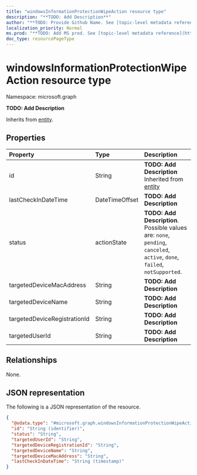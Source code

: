```yaml
---
title: "windowsInformationProtectionWipeAction resource type"
description: "**TODO: Add Description**"
author: "**TODO: Provide Github Name. See [topic-level metadata reference](https://msgo.azurewebsites.net/add/document/guidelines/metadata.html#topic-level-metadata)**"
localization_priority: Normal
ms.prod: "**TODO: Add MS prod. See [topic-level metadata reference](https://msgo.azurewebsites.net/add/document/guidelines/metadata.html#topic-level-metadata)**"
doc_type: resourcePageType
---
```


# windowsInformationProtectionWipeAction resource type


Namespace: microsoft.graph

**TODO: Add Description**


Inherits from [entity](../resources/entity.md).

## Properties
|Property|Type|Description|
|:---|:---|:---|
|id|String|**TODO: Add Description** Inherited from [entity](../resources/entity.md)|
|lastCheckInDateTime|DateTimeOffset|**TODO: Add Description**|
|status|actionState|**TODO: Add Description**. Possible values are: `none`, `pending`, `canceled`, `active`, `done`, `failed`, `notSupported`.|
|targetedDeviceMacAddress|String|**TODO: Add Description**|
|targetedDeviceName|String|**TODO: Add Description**|
|targetedDeviceRegistrationId|String|**TODO: Add Description**|
|targetedUserId|String|**TODO: Add Description**|

## Relationships
None.

## JSON representation
The following is a JSON representation of the resource.
<!-- {
  "blockType": "resource",
  "keyProperty": "id",
  "@odata.type": "microsoft.graph.windowsInformationProtectionWipeAction",
  "baseType": "microsoft.graph.entity",
  "openType": false
}
-->
``` json
{
  "@odata.type": "#microsoft.graph.windowsInformationProtectionWipeAction",
  "id": "String (identifier)",
  "status": "String",
  "targetedUserId": "String",
  "targetedDeviceRegistrationId": "String",
  "targetedDeviceName": "String",
  "targetedDeviceMacAddress": "String",
  "lastCheckInDateTime": "String (timestamp)"
}
```

